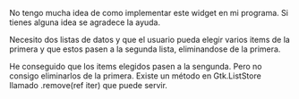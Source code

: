 No tengo mucha idea de como implementar este widget en mi programa. Si tienes alguna idea se agradece la ayuda.

Necesito dos listas de datos y que el usuario pueda elegir varios items de la primera y que estos pasen a la segunda lista, eliminandose de la primera.

He conseguido que los items elegidos pasen a la sengunda. Pero no consigo eliminarlos de la primera. Existe un método en Gtk.ListStore llamado .remove(ref iter) que puede servir.  
